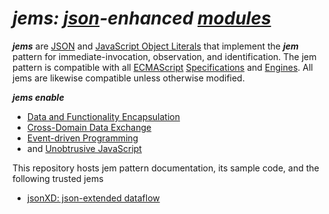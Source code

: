 # _jems: [json](http://json.org/)-enhanced [modules](http://en.wikipedia.org/wiki/Modular_programming)_

__*jems*__ are [JSON](http://json.org/) and [JavaScript Object Literals](https://developer.mozilla.org/en-US/docs/Web/JavaScript/Guide/Values,_variables,_and_literals#Object_literals) that implement the __*jem*__ pattern for immediate-invocation, observation, and identification. The jem pattern is compatible with all [ECMAScript](http://en.wikipedia.org/wiki/ECMAScript) [Specifications](http://www.ecma-international.org/publications/standards/Ecma-262.htm) and [Engines](http://en.wikipedia.org/wiki/JavaScript_engine). All jems are likewise compatible unless otherwise modified.

__*jems enable*__

* [Data and Functionality Encapsulation](https://en.wikipedia.org/wiki/Encapsulation_(object-oriented_programming))
* [Cross-Domain Data Exchange](http://www.slideshare.net/iskitz/using-jsonxd-for-crossdomain-json-exchange)
* [Event-driven Programming](https://en.wikipedia.org/wiki/Event-driven_programming)
* and [Unobtrusive JavaScript](http://en.wikipedia.org/wiki/Unobtrusive_JavaScript)

This repository hosts jem pattern documentation, its sample code, and the following trusted jems
  * [jsonXD: json-extended dataflow](http://code.jsonxd.net/)
